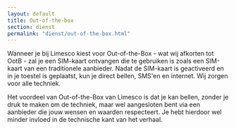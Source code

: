 ```yaml
---
layout: default
title: Out-of-the-box
section: dienst
permalink: "dienst/out-of-the-box.html"
---
```

Wanneer je bij Limesco kiest voor Out-of-the-Box - wat wij afkorten tot OotB -
zal je een SIM-kaart ontvangen die te gebruiken is zoals een SIM-kaart van een
traditionele aanbieder. Nadat de SIM-kaart is geactiveerd en in je toestel is
geplaatst, kun je direct bellen, SMS'en en internet. Wij zorgen voor alle
techniek.

Het voordeel van Out-of-the-Box van Limesco is dat je kan bellen, zonder je
druk te maken om de techniek, maar wel aangesloten bent via een aanbieder die
jouw wensen en waarden respecteert. Je hebt hierdoor wel minder invloed in de
technische kant van het verhaal.
